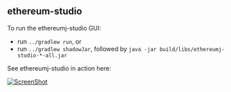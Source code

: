 
## ethereum-studio

To run the ethereumj-studio GUI:

 - run `../gradlew run`, or
 - run `../gradlew shadowJar`, followed by `java -jar build/libs/ethereumj-studio-*-all.jar`

See ethereumj-studio in action here:

[![ScreenShot](http://i.imgur.com/FQiBihl.jpg)](https://www.youtube.com/watch?v=D5ok7jh7AOg)
